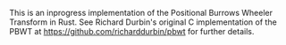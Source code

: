 This is an inprogress implementation of the Positional Burrows Wheeler Transform in Rust. See Richard Durbin's original C implementation of the PBWT at https://github.com/richarddurbin/pbwt for further details.
